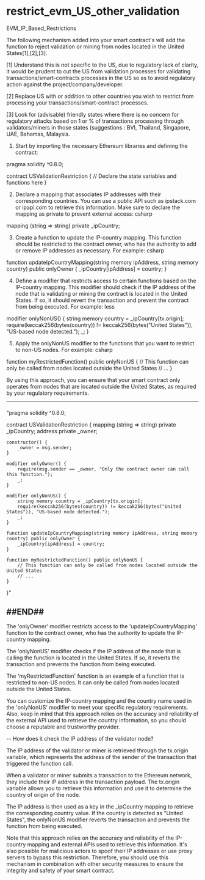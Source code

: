 # restrict_evm_US_other_validation
EVM_IP_Based_Restrictions

The following mechanism added into your smart contract's will add the function to reject validation or mining from nodes located in the United States[1],[2],[3]. 

[1] Understand this is not specific to the US, due to regulatory lack of clarity, it would be prudent to cut the US from validation processes for validating transactions/smart-contracts processes in the US so as to avoid regulatory action against the project/company/developer. 

[2] Replace US with or addition to other countries you wish to restrict from processing your transactions/smart-contract processes.

[3] Look for (advisable) friendly states where there is no concern for regulatory attacks based on 1 or % of transactions processing through validators/miners in those states (suggestions : BVI, Thailand, Singapore, UAE, Bahamas, Malaysia.

1) Start by importing the necessary Ethereum libraries and defining the contract:

pragma solidity ^0.8.0;

contract USValidationRestriction {
    // Declare the state variables and functions here
}

2) Declare a mapping that associates IP addresses with their corresponding countries. You can use a public API such as ipstack.com or ipapi.com to retrieve this information. Make sure to declare the mapping as private to prevent external access:
csharp

mapping (string => string) private _ipCountry;

3) Create a function to update the IP-country mapping. This function should be restricted to the contract owner, who has the authority to add or remove IP addresses as necessary. For example:
csharp

function updateIpCountryMapping(string memory ipAddress, string memory country) public onlyOwner {
    _ipCountry[ipAddress] = country;
}

4) Define a modifier that restricts access to certain functions based on the IP-country mapping. This modifier should check if the IP address of the node that is validating or mining the contract is located in the United States. If so, it should revert the transaction and prevent the contract from being executed. For example:
less

modifier onlyNonUS() {
    string memory country = _ipCountry[tx.origin];
    require(keccak256(bytes(country)) != keccak256(bytes("United States")), "US-based node detected.");
    _;
}

5) Apply the onlyNonUS modifier to the functions that you want to restrict to non-US nodes. For example:
csharp

function myRestrictedFunction() public onlyNonUS {
    // This function can only be called from nodes located outside the United States
    // ...
}

By using this approach, you can ensure that your smart contract only operates from nodes that are located outside the United States, as required by your regulatory requirements.


-----
####
"pragma solidity ^0.8.0;

contract USValidationRestriction {
    mapping (string => string) private _ipCountry;
    address private _owner;

    constructor() {
        _owner = msg.sender;
    }

    modifier onlyOwner() {
        require(msg.sender == _owner, "Only the contract owner can call this function.");
        _;
    }

    modifier onlyNonUS() {
        string memory country = _ipCountry[tx.origin];
        require(keccak256(bytes(country)) != keccak256(bytes("United States")), "US-based node detected.");
        _;
    }

    function updateIpCountryMapping(string memory ipAddress, string memory country) public onlyOwner {
        _ipCountry[ipAddress] = country;
    }

    function myRestrictedFunction() public onlyNonUS {
        // This function can only be called from nodes located outside the United States
        // ...
    }
}"

##END##
---

The 'onlyOwner' modifier restricts access to the 'updateIpCountryMapping' function to the contract owner, who has the authority to update the IP-country mapping.

The 'onlyNonUS' modifier checks if the IP address of the node that is calling the function is located in the United States. If so, it reverts the transaction and prevents the function from being executed.

The 'myRestrictedFunction' function is an example of a function that is restricted to non-US nodes. It can only be called from nodes located outside the United States.

You can customize the IP-country mapping and the country name used in the 'onlyNonUS' modifier to meet your specific regulatory requirements. Also, keep in mind that this approach relies on the accuracy and reliability of the external API used to retrieve the country information, so you should choose a reputable and trustworthy provider.

--
How does it check the IP address of the validator node?

The IP address of the validator or miner is retrieved through the tx.origin variable, which represents the address of the sender of the transaction that triggered the function call.

When a validator or miner submits a transaction to the Ethereum network, they include their IP address in the transaction payload. The tx.origin variable allows you to retrieve this information and use it to determine the country of origin of the node.

The IP address is then used as a key in the _ipCountry mapping to retrieve the corresponding country value. If the country is detected as "United States", the onlyNonUS modifier reverts the transaction and prevents the function from being executed.

Note that this approach relies on the accuracy and reliability of the IP-country mapping and external APIs used to retrieve this information. It's also possible for malicious actors to spoof their IP addresses or use proxy servers to bypass this restriction. Therefore, you should use this mechanism in combination with other security measures to ensure the integrity and safety of your smart contract.
